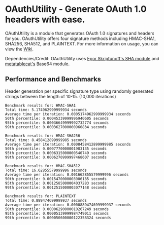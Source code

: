 # OAuthUtility - Generate OAuth 1.0 headers with ease. 

OAuthUtility is a module that generates OAuth 1.0 signatures and headers for you. OAuthUtility offers four signature methods including HMAC-SHA1, SHA256, SHA512, and PLAINTEXT. 
For more information on usage, you can view the [Wiki](https://github.com/benpinpop/OAuthUtility/wiki).

Dependencies/Credit:
OAuthUtility uses [Egor Skriptunoff's SHA module](https://github.com/Egor-Skriptunoff/pure_lua_SHA) and [metatablecat's](https://github.com/metatablecat) Base64 module. 

## Performance and Benchmarks

Header generation per specific signature type using randomly generated strings between the length of 10-15. (10,000 iterations)
```
Benchmark results for: HMAC-SHA1
Total time: 5.174962999999934 seconds
Average time per iteration: 0.0005174962999999934 seconds
50th percentile: 0.00045339999996940605 seconds
95th percentile: 0.00036649999992732774 seconds
99th percentile: 0.0003627000000960834 seconds

Benchmark results for: HMAC-SHA256
Total time: 8.458412899999985 seconds
Average time per iteration: 0.0008458412899999985 seconds
50th percentile: 0.0007770000001983135 seconds
95th percentile: 0.0006315000000540749 seconds
99th percentile: 0.0006270999997468607 seconds

Benchmark results for: HMAC-SHA512
Total time: 16.62855579999996 seconds
Average time per iteration: 0.001662855579999996 seconds
50th percentile: 0.0015470000003006135 seconds
95th percentile: 0.0012585000004037283 seconds
99th percentile: 0.0012515000003077148 seconds

Benchmark results for: PLAINTEXT
Total time: 0.889474699999937 seconds
Average time per iteration: 0.0000889474699999937 seconds
50th percentile: 0.00006290000010267249 seconds
95th percentile: 0.00005139999984749011 seconds
99th percentile: 0.000050600000122358324 seconds
```
